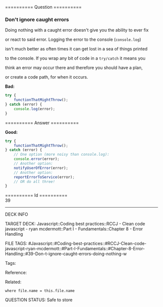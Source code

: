 ========== Question ==========  

### Don't ignore caught errors

Doing nothing with a caught error doesn't give you the ability to ever fix

or react to said error. Logging the error to the console (`console.log`)

isn't much better as often times it can get lost in a sea of things printed

to the console. If you wrap any bit of code in a `try/catch` it means you

think an error may occur there and therefore you should have a plan,

or create a code path, for when it occurs.

**Bad:**

```javascript
try {
    functionThatMightThrow();
} catch (error) {
    console.log(error);
}
```  

========== Answer ==========  

**Good:**

```javascript
try {
    functionThatMightThrow();
} catch (error) {
    // One option (more noisy than console.log):
    console.error(error);
    // Another option:
    notifyUserOfError(error);
    // Another option:
    reportErrorToService(error);
    // OR do all three!
}
```

========== Id ==========  
39

---

DECK INFO

TARGET DECK: Javascript::Coding best practices::RCCJ - Clean code javascript - ryan mcdermott::Part I - Fundamentals::Chapter 8 - Error Handling

FILE TAGS: #Javascript::#Coding-best-practices::#RCCJ-Clean-code-javascript-ryan-mcdermott::#Part-I-Fundamentals::#Chapter-8-Error-Handling::#39-Don-t-ignore-caught-errors-doing-nothing-w

Tags:

Reference:

Related:

```dataview
where file.name = this.file.name
```
QUESTION STATUS: Safe to store
